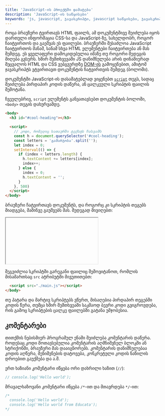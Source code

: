 ```yaml
---
title: 'JavaScript-ის პროექტში დამატება'
description: 'JavaScript-ის საწყისები'
keywords: 'js, javascript, ჯავასკრიპტი, javascript საწყისები, ჯავასკრიპტის საწყისები, javascript high-level, ინტერპრეტირებადი, დაკომპილირებული, კლიენტი და სერვერი, სტატიკური vs დინამიური'
---
```


როცა ბრაუზერი ტვირთავს HTML ფაილს, ამ დოკუმენტშივე შეიძლება იყოს დართული ინფორმაცია CSS-სა და JavaScript-ზე,
სახელდობრ, როგორ ჩაიტვირთოს და გაეშვას ეს ფაილები.
ბრაუზერში შესაძლოა JavaScript ჩაიტვირთოს მანამ, სანამ სხვა HTML ელემენტები ჩაიტვირთება ან მას შემდეგ. ეს ყველაფერი დამოკიდებულია იმაზე თუ როგორი შედეგის მიღება გვსურს.
ხშირ შემთხვევაში JS დანიშნულება არის დინამიურად შეცვალოს HTML და CSS ვებგვერდზე [DOM-ის](./referenecs/javascript/dom) გამოყენებით,
ამიტომ ჯავასკრიპტს ვტვირთავთ დოკუმენტის ჩატვირთვის შემდეგ (ბოლოში).

დოკუმენტში JavaScript-ის დასამატებლად ვიყენებთ [`script`](https://developer.mozilla.org/en-US/docs/Web/HTML/Element/script) თეგს,
სადაც შეიძლება პირდაპირ კოდის დაწერა, ან ცალკეული სკრიპტის ფაილის შემოტანა.

ჩვეულებრივ, `script` ელემენტს განვათავსებთ დოკუმენტის ბოლოში, `<body>` თეგის დახურვამდე.


```html
<body>
  <h3 id="#cool-heading"></h3>

  <script>
    // კოდი, რომელიც სათაურში ტექსტს ჩასვამს
    const h = document.querySelector('#cool-heading');
    const letters = 'გამარჯობა'.split('');
    let index = 0;
    setInterval(() => {
      if (index < letters.length) {
        h.textContent += letters[index];
        index++;
      } else {
        index = 0;
        h.textContent = '';
      }
    }, 500)
  </script>
</body>
```

ბრაუზერი ჩატვირთავს დოკუმენტს, და როგორც კი სკრიპტის თეგებს მიადგება, მაშინვე გაუშვებს მას.
შედეგად მივიღებთ:

<iframe data-url="guides/javascript-inline" data-title="ჯავასკრიპტის შემოტანა თეგებში" data-height="70"></iframe>

შეგვიძლია სკრიპტში გარეგანი ფაილიც შემოვიტანოთ, რომლის მისამართსაც `src` ატრიბუტში მივუთითებთ:

```html
  <script src="./main.js"></script>
</body>
```

თუ პატარა და მარტივ სკრიპტებს ვწერთ, მისაღებია პირდაპირ თეგებში კოდის წერა,
თუმცა ხშირ შემთხვეაში საკმაოდ ბევრი კოდი გვიგროვდება, რის გამოც სკრიპტების ცალკე ფაილებში გატანა უმჯობესია.


## კომენტარები

თითქმის ნებისმიერ პროგრამულ ენაში შეიძლება კომენტარის დაწერა.
როდესაც კოდი მოთავსებულია კომენტარის აღმნიშვნელ ბლოკში ან სტრიქონში, ბრაუზერი მას დააიგნორებს.
კომენტარის დანიშნულებაა კოდის აღწერა, შენიშვნების დატოვება, კონკრეტული კოდის ნაწილის დროებით გაუქმება და ა.შ.

ერთ ხაზიანი კომენტარი იწყება ორი დახრილი ხაზით (`//`):

```js
// console.log('Hello world');
```

მრავალხაზოვანი კომენტარი იწყება `/*`-ით და მთავრდება `*/`-ით:

```js
/*
  console.log('Hello world');
  console.log('Hello world from Educata');
*/
```
